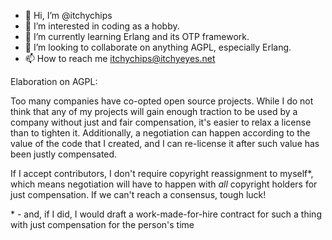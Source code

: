 - 👋 Hi, I’m @itchychips
- 👀 I’m interested in coding as a hobby.
- 🌱 I’m currently learning Erlang and its OTP framework.
- 💞️ I’m looking to collaborate on anything AGPL, especially Erlang.
- 📫 How to reach me itchychips@itchyeyes.net

Elaboration on AGPL:

Too many companies have co-opted open source projects.  While I do not think that any of my projects will gain enough traction to be used by a company without just and fair compensation, it's easier to relax a license than to tighten it.  Additionally, a negotiation can happen according to the value of the code that I created, and I can re-license it after such value has been justly compensated.

If I accept contributors, I don't require copyright reassignment to myself\*, which means negotiation will have to happen with *all* copyright holders for just compensation.  If we can't reach a consensus, tough luck!

\* -  and, if I did, I would draft a work-made-for-hire contract for such a thing with just compensation for the person's time
